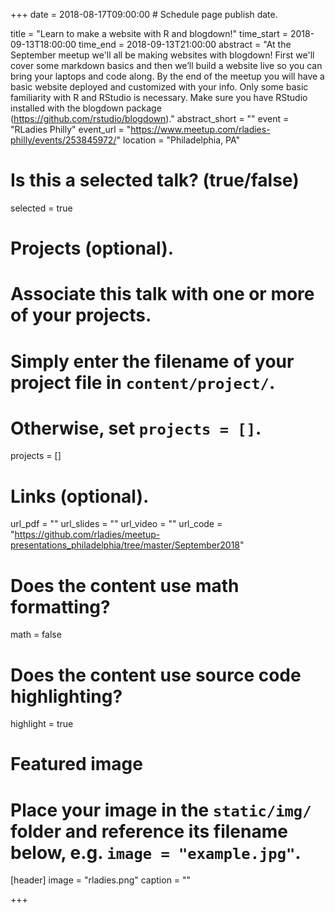 +++
date = 2018-08-17T09:00:00  # Schedule page publish date.

title = "Learn to make a website with R and blogdown!"
time_start = 2018-09-13T18:00:00
time_end = 2018-09-13T21:00:00
abstract = "At the September meetup we'll all be making websites with blogdown! First we'll cover some markdown basics and then we’ll build a website live so you can bring your laptops and code along. By the end of the meetup you will have a basic website deployed and customized with your info. Only some basic familiarity with R and RStudio is necessary. Make sure you have RStudio installed with the blogdown package (https://github.com/rstudio/blogdown)."
abstract_short = ""
event = "RLadies Philly"
event_url = "https://www.meetup.com/rladies-philly/events/253845972/"
location = "Philadelphia, PA"

# Is this a selected talk? (true/false)
selected = true

# Projects (optional).
#   Associate this talk with one or more of your projects.
#   Simply enter the filename of your project file in `content/project/`.
#   Otherwise, set `projects = []`.
projects = []

# Links (optional).
url_pdf = ""
url_slides = ""
url_video = ""
url_code = "https://github.com/rladies/meetup-presentations_philadelphia/tree/master/September2018"

# Does the content use math formatting?
math = false

# Does the content use source code highlighting?
highlight = true

# Featured image
# Place your image in the `static/img/` folder and reference its filename below, e.g. `image = "example.jpg"`.
[header]
image = "rladies.png"
caption = ""

+++


